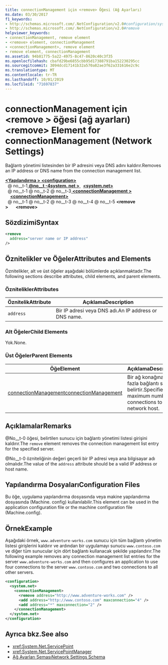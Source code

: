 ```yaml
---
title: connectionManagement için <remove> Öğesi (Ağ Ayarları)
ms.date: 03/30/2017
f1_keywords:
- http://schemas.microsoft.com/.NetConfiguration/v2.0#configuration/system.net/connectionManagement/remove
- http://schemas.microsoft.com/.NetConfiguration/v2.0#remove
helpviewer_keywords:
- connectionManagement, remove element
- <remove> element, connectionManagement
- <connectionManagement>, remove element
- remove element, connectionManagement
ms.assetid: 94b81775-5a22-4975-8c47-8620c40c3f35
ms.openlocfilehash: cbafd29be6855cbb95d17388791ba152230295cc
ms.sourcegitcommit: 3094dcd17141b32a570a82ae3f62a331616e2c9c
ms.translationtype: MT
ms.contentlocale: tr-TR
ms.lasthandoff: 10/01/2019
ms.locfileid: "71697837"
---
```

# <a name="remove-element-for-connectionmanagement-network-settings"></a><span data-ttu-id="86426-102">connectionManagement için \<remove > öğesi (ağ ayarları)</span><span class="sxs-lookup"><span data-stu-id="86426-102">\<remove> Element for connectionManagement (Network Settings)</span></span>
<span data-ttu-id="86426-103">Bağlantı yönetimi listesinden bir IP adresini veya DNS adını kaldırır.</span><span class="sxs-lookup"><span data-stu-id="86426-103">Removes an IP address or DNS name from the connection management list.</span></span>  
  
[<span data-ttu-id="86426-104"> **\<Yapılandırma >** </span><span class="sxs-lookup"><span data-stu-id="86426-104">**\<configuration>**</span></span>](../configuration-element.md)  
<span data-ttu-id="86426-105">&nbsp; @ no__t-1[ **@no__t -4system. net >** ](system-net-element-network-settings.md)</span><span class="sxs-lookup"><span data-stu-id="86426-105">&nbsp;&nbsp;[**\<system.net>**](system-net-element-network-settings.md)</span></span>  
<span data-ttu-id="86426-106">&nbsp; @ no__t-1 @ no__t-2 @ no__t-3[ **\<connectionManagement >** ](connectionmanagement-element-network-settings.md)</span><span class="sxs-lookup"><span data-stu-id="86426-106">&nbsp;&nbsp;&nbsp;&nbsp;[**\<connectionManagement>**](connectionmanagement-element-network-settings.md)</span></span>  
<span data-ttu-id="86426-107">&nbsp; @ no__t-1 @ no__t-2 @ no__t-3 @ no__t-4 @ no__t-5 **\<remove >**</span><span class="sxs-lookup"><span data-stu-id="86426-107">&nbsp;&nbsp;&nbsp;&nbsp;&nbsp;&nbsp;**\<remove>**</span></span>  
  
## <a name="syntax"></a><span data-ttu-id="86426-108">Sözdizimi</span><span class="sxs-lookup"><span data-stu-id="86426-108">Syntax</span></span>  
  
```xml  
<remove   
  address="server name or IP address"   
/>  
```  
  
## <a name="attributes-and-elements"></a><span data-ttu-id="86426-109">Öznitelikler ve Öğeler</span><span class="sxs-lookup"><span data-stu-id="86426-109">Attributes and Elements</span></span>  
 <span data-ttu-id="86426-110">Öznitelikler, alt ve üst öğeler aşağıdaki bölümlerde açıklanmaktadır.</span><span class="sxs-lookup"><span data-stu-id="86426-110">The following sections describe attributes, child elements, and parent elements.</span></span>  
  
### <a name="attributes"></a><span data-ttu-id="86426-111">Öznitelikler</span><span class="sxs-lookup"><span data-stu-id="86426-111">Attributes</span></span>  
  
|<span data-ttu-id="86426-112">**Öznitelik**</span><span class="sxs-lookup"><span data-stu-id="86426-112">**Attribute**</span></span>|<span data-ttu-id="86426-113">**Açıklama**</span><span class="sxs-lookup"><span data-stu-id="86426-113">**Description**</span></span>|  
|-------------------|---------------------|  
|`address`|<span data-ttu-id="86426-114">Bir IP adresi veya DNS adı.</span><span class="sxs-lookup"><span data-stu-id="86426-114">An IP address or DNS name.</span></span>|  
  
### <a name="child-elements"></a><span data-ttu-id="86426-115">Alt Öğeler</span><span class="sxs-lookup"><span data-stu-id="86426-115">Child Elements</span></span>  
 <span data-ttu-id="86426-116">Yok.</span><span class="sxs-lookup"><span data-stu-id="86426-116">None.</span></span>  
  
### <a name="parent-elements"></a><span data-ttu-id="86426-117">Üst Öğeler</span><span class="sxs-lookup"><span data-stu-id="86426-117">Parent Elements</span></span>  
  
|<span data-ttu-id="86426-118">**Öğe**</span><span class="sxs-lookup"><span data-stu-id="86426-118">**Element**</span></span>|<span data-ttu-id="86426-119">**Açıklama**</span><span class="sxs-lookup"><span data-stu-id="86426-119">**Description**</span></span>|  
|-----------------|---------------------|  
|[<span data-ttu-id="86426-120">connectionManagement</span><span class="sxs-lookup"><span data-stu-id="86426-120">connectionManagement</span></span>](connectionmanagement-element-network-settings.md)|<span data-ttu-id="86426-121">Bir ağ konağına en fazla bağlantı sayısını belirtir.</span><span class="sxs-lookup"><span data-stu-id="86426-121">Specifies the maximum number of connections to a network host.</span></span>|  
  
## <a name="remarks"></a><span data-ttu-id="86426-122">Açıklamalar</span><span class="sxs-lookup"><span data-stu-id="86426-122">Remarks</span></span>  
 <span data-ttu-id="86426-123">@No__t-0 öğesi, belirtilen sunucu için bağlantı yönetimi listesi girişini kaldırır.</span><span class="sxs-lookup"><span data-stu-id="86426-123">The `remove` element removes the connection management list entry for the specified server.</span></span>  
  
 <span data-ttu-id="86426-124">@No__t-0 özniteliğinin değeri geçerli bir IP adresi veya ana bilgisayar adı olmalıdır.</span><span class="sxs-lookup"><span data-stu-id="86426-124">The value of the `address` attribute should be a valid IP address or host name.</span></span>  
  
## <a name="configuration-files"></a><span data-ttu-id="86426-125">Yapılandırma Dosyaları</span><span class="sxs-lookup"><span data-stu-id="86426-125">Configuration Files</span></span>  
 <span data-ttu-id="86426-126">Bu öğe, uygulama yapılandırma dosyasında veya makine yapılandırma dosyasında (Machine. config) kullanılabilir.</span><span class="sxs-lookup"><span data-stu-id="86426-126">This element can be used in the application configuration file or the machine configuration file (Machine.config).</span></span>  
  
## <a name="example"></a><span data-ttu-id="86426-127">Örnek</span><span class="sxs-lookup"><span data-stu-id="86426-127">Example</span></span>  
 <span data-ttu-id="86426-128">Aşağıdaki örnek, `www.adventure-works.com` sunucu için tüm bağlantı yönetim listesi girişlerini kaldırır ve ardından bir uygulamayı sunucu `www.contoso.com` ve diğer tüm sunucular için dört bağlantı kullanacak şekilde yapılandırır.</span><span class="sxs-lookup"><span data-stu-id="86426-128">The following example removes any connection management list entries for the server `www.adventure-works.com` and then configures an application to use four connections to the server `www.contoso.com` and two connections to all other servers.</span></span>  
  
```xml  
<configuration>  
  <system.net>  
    <connectionManagement>  
      <remove address="http://www.adventure-works.com" />  
      <add address="http://www.contoso.com" maxconnection="4" />  
      <add address="*" maxconnection="2" />  
    </connectionManagement>  
  </system.net>  
</configuration>  
```  
  
## <a name="see-also"></a><span data-ttu-id="86426-129">Ayrıca bkz.</span><span class="sxs-lookup"><span data-stu-id="86426-129">See also</span></span>

- <xref:System.Net.ServicePoint>
- <xref:System.Net.ServicePointManager>
- [<span data-ttu-id="86426-130">Ağ Ayarları Şeması</span><span class="sxs-lookup"><span data-stu-id="86426-130">Network Settings Schema</span></span>](index.md)
